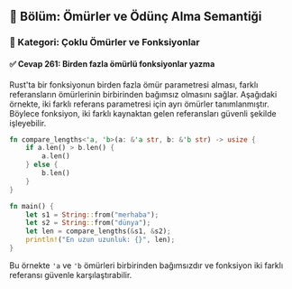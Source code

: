 ## 📘 Bölüm: Ömürler ve Ödünç Alma Semantiği  
### 🔹 Kategori: Çoklu Ömürler ve Fonksiyonlar  
#### ✅ Cevap 261: Birden fazla ömürlü fonksiyonlar yazma

Rust'ta bir fonksiyonun birden fazla ömür parametresi alması, farklı referansların ömürlerinin birbirinden bağımsız olmasını sağlar. Aşağıdaki örnekte, iki farklı referans parametresi için ayrı ömürler tanımlanmıştır. Böylece fonksiyon, iki farklı kaynaktan gelen referansları güvenli şekilde işleyebilir.

```rust
fn compare_lengths<'a, 'b>(a: &'a str, b: &'b str) -> usize {
    if a.len() > b.len() {
        a.len()
    } else {
        b.len()
    }
}

fn main() {
    let s1 = String::from("merhaba");
    let s2 = String::from("dünya");
    let len = compare_lengths(&s1, &s2);
    println!("En uzun uzunluk: {}", len);
}
```

Bu örnekte `'a` ve `'b` ömürleri birbirinden bağımsızdır ve fonksiyon iki farklı referansı güvenle karşılaştırabilir.
